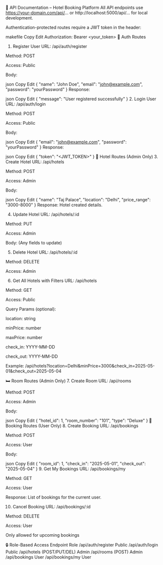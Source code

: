 📘 API Documentation – Hotel Booking Platform
All API endpoints use https://your-domain.com/api/... or http://localhost:5000/api/... for local development.

Authentication-protected routes require a JWT token in the header:

makefile
Copy
Edit
Authorization: Bearer <your_token>
🧑 Auth Routes
1. Register User
URL: /api/auth/register

Method: POST

Access: Public

Body:

json
Copy
Edit
{
  "name": "John Doe",
  "email": "john@example.com",
  "password": "yourPassword"
}
Response:

json
Copy
Edit
{
  "message": "User registered successfully"
}
2. Login User
URL: /api/auth/login

Method: POST

Access: Public

Body:

json
Copy
Edit
{
  "email": "john@example.com",
  "password": "yourPassword"
}
Response:

json
Copy
Edit
{
  "token": "<JWT_TOKEN>"
}
🏨 Hotel Routes (Admin Only)
3. Create Hotel
URL: /api/hotels

Method: POST

Access: Admin

Body:

json
Copy
Edit
{
  "name": "Taj Palace",
  "location": "Delhi",
  "price_range": "3000-8000"
}
Response: Hotel created details.

4. Update Hotel
URL: /api/hotels/:id

Method: PUT

Access: Admin

Body: (Any fields to update)

5. Delete Hotel
URL: /api/hotels/:id

Method: DELETE

Access: Admin

6. Get All Hotels with Filters
URL: /api/hotels

Method: GET

Access: Public

Query Params (optional):

location: string

minPrice: number

maxPrice: number

check_in: YYYY-MM-DD

check_out: YYYY-MM-DD

Example: /api/hotels?location=Delhi&minPrice=3000&check_in=2025-05-01&check_out=2025-05-04

🛏️ Room Routes (Admin Only)
7. Create Room
URL: /api/rooms

Method: POST

Access: Admin

Body:

json
Copy
Edit
{
  "hotel_id": 1,
  "room_number": "101",
  "type": "Deluxe"
}
📅 Booking Routes (User Only)
8. Create Booking
URL: /api/bookings

Method: POST

Access: User

Body:

json
Copy
Edit
{
  "room_id": 1,
  "check_in": "2025-05-01",
  "check_out": "2025-05-04"
}
9. Get My Bookings
URL: /api/bookings/my

Method: GET

Access: User

Response: List of bookings for the current user.

10. Cancel Booking
URL: /api/bookings/:id

Method: DELETE

Access: User

Only allowed for upcoming bookings

🔒 Role-Based Access
Endpoint	Role
/api/auth/register	Public
/api/auth/login	Public
/api/hotels (POST/PUT/DEL)	Admin
/api/rooms (POST)	Admin
/api/bookings	User
/api/bookings/my	User